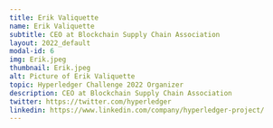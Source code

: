 ```yaml
---
title: Erik Valiquette
name: Erik Valiquette
subtitle: CEO at Blockchain Supply Chain Association
layout: 2022_default
modal-id: 6
img: Erik.jpeg
thumbnail: Erik.jpeg
alt: Picture of Erik Valiquette
topic: Hyperledger Challenge 2022 Organizer
description: CEO at Blockchain Supply Chain Association
twitter: https://twitter.com/hyperledger
linkedin: https://www.linkedin.com/company/hyperledger-project/
---
```

